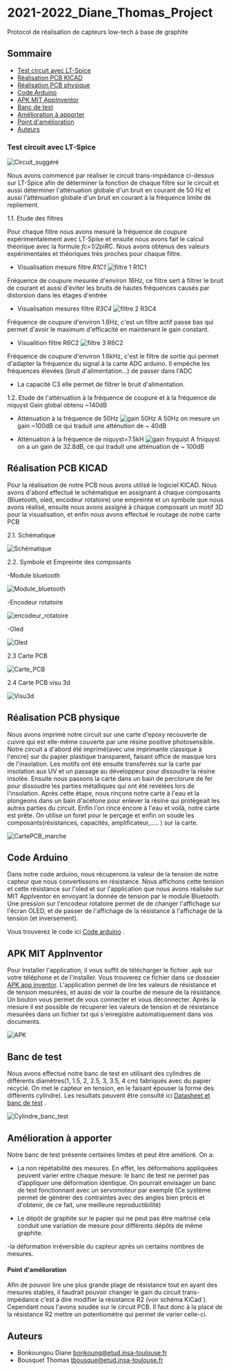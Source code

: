 # 2021-2022_Diane_Thomas_Project
Protocol de réalisation de capteurs low-tech à base de graphite



## Sommaire
 
  - [Test circuit avec LT-Spice](#test-circuit-avec-lt-spice)
  - [Réalisation PCB KICAD](#réalisation-pcb-kicad)
  - [Réalisation PCB physique](#réalisation-pcb-physique)
  - [Code Arduino](#code-arduino)
  - [APK MIT AppInventor](#apk-mit-appinventor)
  - [Banc de test](#banc-de-test)
  - [Amélioration à apporter](#amélioration-à-apporter)
  - [Point d'amélioration](#point-damélioration)
  - [Auteurs](#auteurs)







### Test circuit avec LT-Spice

![Circuit_suggéré](https://user-images.githubusercontent.com/98905793/161027466-d61d4278-4927-4314-a9a8-1a1a7b82081c.png)


Nous avons commencé par réaliser le circuit trans-impédance ci-dessus sur LT-Spice afin de déterminer la fonction de chaque filtre sur le circuit et aussi déterminer l'atténuation globale d'un bruit en courant de 50 Hz et aussi l'atténuation globale d'un bruit en courant à la fréquence limite de repliement.

1.1. Etude des filtres

Pour chaque filtre nous avons mesuré la fréquence de coupure expérimentalement avec LT-Spise et ensuite nous avons fait le calcul théorique avec la formule *fc=1/2*pi*R*C. Nous avons obtenus des valeurs expérimentales et théoriques très proches pour chaque filtre.

- Visualisation mesure filtre *R1C1*
![filtre 1 R1C1](https://user-images.githubusercontent.com/98905793/161029367-5dfc7286-252c-4cfc-b5d7-4620bdf10430.PNG)

Fréquence de coupure mesurée d'environ *16Hz*, ce filtre sert à filtrer le bruit de courant et aussi d'éviter les bruits de hautes fréquences causés par distorsion dans les étages d'entrée 

- Visualisation mesures filtre *R3C4*
![filtre 2 R3C4](https://user-images.githubusercontent.com/98905793/161031602-96b18b47-e291-45e6-9dd0-08b9a9dc2465.PNG)

Fréquence de coupure d'environ 1.6Hz, c'est un filtre actif passe bas qui permet d'avoir le maximum d'efficacité en maintenant le  gain constant.

- Visualition filtre R6C2
![filtre 3 R6C2](https://user-images.githubusercontent.com/98905793/161031729-e01387f3-db88-49cd-977a-db9e50c20280.PNG)

 Fréquence de coupure d'environ 1.6kHz, c'est le filtre de sortie qui permet d'adapter la fréquence du signal à la carte ADC arduino. Il empêche les fréquences élevées (bruit d'alimentation...) de passer dans l'ADC
 
 - La capacité C3 elle permet de filtrer le bruit d'alimentation.
 
 1.2. Etude de l'atténuation à la fréquence de coupure et à la fréquence de niquyst
 Gain global obtenu ~140dB
 - Atténuation à la fréquence de 50Hz
 ![gain 50Hz](https://user-images.githubusercontent.com/98905793/161033772-1902ba1a-6215-4486-ac87-026ffd8e7faa.PNG)
 A 50Hz on mesure un gain ~100dB ce qui traduit une atténution de ~ 40dB
 
 - Atténuation à la fréquence de niquyst=7.5kH
 ![gain fnyquist](https://user-images.githubusercontent.com/98905793/161033708-c0863d95-892a-4406-a164-a4cd5fa764ea.PNG)
 A fniquyst on a un gain de 32.8dB, ce qui traduit une atténuation de ~ 100dB
 
 
 

## Réalisation PCB KICAD

Pour la réalisation de notre PCB nous avons utilisé le logiciel KICAD. Nous avons d'abord effectué le schématique en assignant à chaque composants (Bluetooth, oled, encodeur rotatoire) une empreinte et un symbole que nous avons réalisé, ensuite nous avons assigné à chaque composant un motif 3D pour la visualisation, et enfin nous avons effectué le routage de notre carte PCB

2.1. Schématique

![Schématique](https://user-images.githubusercontent.com/98905793/161578505-547fc367-0eae-473f-96f7-5a51b1d9bc94.png)

2.2. Symbole et Empreinte des composants

-Module bluetooth

![Module_bluetooth](https://user-images.githubusercontent.com/98905793/161592737-143bc7c7-3068-4333-93f5-85c8d5d00196.png)


-Encodeur rotatoire

![encodeur_rotatoire](https://user-images.githubusercontent.com/98905793/161592620-12e2ea18-629f-47c3-a090-60c556da0042.png)


-Oled

![Oled](https://user-images.githubusercontent.com/98905793/161592788-2df53909-a14c-45ce-bc2a-833ea473ee02.png)


2.3 Carte PCB 

![Carte_PCB](https://user-images.githubusercontent.com/98905793/161579979-e78d3553-924d-4140-9f97-e6bd357a53aa.png)


2.4 Carte PCB visu 3d

![Visu3d](https://user-images.githubusercontent.com/98905793/161579875-fbbe4a1d-7de7-44ed-8657-5575cc9e2078.png)




## Réalisation PCB physique
Nous avons imprimé notre circuit sur une carte d'epoxy recouverte de cuivre qui est elle-même couverte par une résine positive photosensible.
Notre circuit a d'abord été imprimé(avec une imprimante classique à l'encre) sur du papier plastique transparent, faisant office de masque lors de l'insolation. 
Les motifs ont été ensuite transferrés sur la carte par insolation aux UV et un passage au développeur pour dissoudre la résine insolée.
Ensuite nous passons la carte dans un bain de perclorure de fer pour dissoudre les parties métalliques qui ont été revélées lors de l'insolation. 
Après cette étape, nous rinçons notre carte à l'eau et la plongeons dans un bain d'acétone pour enlever la résine qui protégeait les autres parties du circuit. 
Enfin l'on rince encore à l'eau et voilà, notre carte est prête. 
On utilise un foret pour le perçage et enfin on soude les composants(résistances, capacités, amplificateur,..... ) sur la carte.

![CartePCB_marche](https://user-images.githubusercontent.com/98905793/163810848-d19a8177-2954-4b40-8d5b-c6eb3ca76b1a.jpg)


## Code Arduino 
Dans notre code arduino, nous récuperons la valeur de la tension de notre capteur que nous convertissons en résistance. Nous affichons cette tension et cette  résistance sur l'oled et sur l'application que nous avons réalisée sur MIT AppIventor en envoyant la donnée de tension par le module Bluetooth. Une pression sur l'encodeur rotatoire permet de de changer l'affichage sur l'écran OLED, et de passer de l'affichage de la résistance à l'affichage de la tension (et inversement). 


Vous trouverez le code ici [Code arduino](https://github.com/MOSH-Insa-Toulouse/2021-2022_Diane_Thomas_Project/tree/main/Code_Biblioth%C3%A8que%20Arduino/code_capteur) .

## APK MIT AppInventor
Pour Installer l'application, il vous suffit de télécharger le fichier .apk sur votre téléphone et de l'installer.
Vous trouverez ce fichier dans ce dosssier [APK app inventor](https://github.com/MOSH-Insa-Toulouse/2021-2022_Diane_Thomas_Project/tree/main/APK%20app%20inventor).
L'application permet de lire les valeurs de résistance et de tension mesurées, et aussi de voir la courbe de mesure de la résistance.
Un bouton vous permet de vous connecter et vous déconnecter. Après la mesure il est possible de récuperer les valeurs de tension et de résistance mesurées dans un fichier txt qui s'enregistre automatiquement dans vos documents.

![APK](https://user-images.githubusercontent.com/98905793/163808292-009867f8-d38c-4246-9833-f37e429a7070.png)


## Banc de test

Nous avons effectué notre banc de test en utilisant des cylindres de différents diamètres(1, 1.5, 2, 2.5, 3, 3.5, 4 cm) fabriqués avec du papier recyclé. On met le capteur en tension, en le faisant épouser la forme des différents cylindre).
Les resultats peuvent être consulté ici [Datasheet et banc de test](https://github.com/MOSH-Insa-Toulouse/2021-2022_Diane_Thomas_Project/tree/main/Datasheet%20et%20banc%20de%20test) .


![Cylindre_banc_test](https://user-images.githubusercontent.com/98905793/163810617-1eadc30e-e6a0-4842-b525-158685afb5b0.jpg)


## Amélioration à apporter
Notre banc de test présente certaines limites et peut être amélioré.
On a:

- La non répétabilité des mesures. En effet, les déformations appliquées peuvent varier entre chaque mesure: le banc de test ne permet pas d’appliquer une déformation identique. On pourrait envisager un banc de test fonctionnant avec un servomoteur par exemple (Ce système permet de générer des contraintes avec des angles bien précis et d'obtenir, de ce fait, une meilleure reproductibilité)

- Le dépôt de graphite sur le papier qui ne peut pas être maitrisé cela conduit une variation de mesure pour différents dépôts de même graphite.

-la déformation irréversible du capteur après un certains nombres de mesures.

#### Point d'amélioration

Afin de pouvoir lire une plus grande plage de résistance tout en ayant des mesures stables, il faudrait pouvoir changer le gain du circuit trans-impédance c'est à dire modifier la résistance R2 (voir schéma KiCad ). Cependant nous l'avons soudée sur le circuit PCB. Il faut donc à la place de la résistance R2 mettre un potentiomètre qui permet de varier  celle-ci.


## Auteurs
  
  - Bonkoungou Diane bonkoung@etud.insa-toulouse.fr
  - Bousquet Thomas tbousque@etud.insa-toulouse.fr


